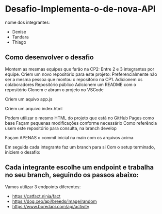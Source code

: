 # Desafio-Implementa-o-de-nova-API
nome dos integrantes:
- Denise
- Tandara
- Thiago

## Como desenvolver o desafio
Montem as mesmas equipes que farão na CP2:
Entre 2 e 3 integrantes por equipe.
Criem um novo repositório para este projeto:
Preferencialmente não ser a mesma pessoa que montou o repositório na CP1.
Adicionem os colaboradores
Repositório público
Adicionem um README com o repositório
Clonem e abram o projeto no VSCode

Criem um aquivo app.js

Criem um arquivo index.html

Podem utilizar o mesmo HTML do projeto que está no GitHub Pages como base
Façam pequenas modificações conforme necessário
Como referência usem este repositório para consulta, na branch develop

Façam APENAS o commit inicial na main com os arquivos acima

Em seguida cada integrante faz um branch para si
Com o setup terminado, iniciem o desafio:

## Cada integrante escolhe um endpoint e trabalha no seu branch, seguindo os passos abaixo:
Vamos utilizar 3 endpoints diferentes:

- https://catfact.ninja/fact
- https://dog.ceo/api/breeds/image/random
- https://www.boredapi.com/api/activity
